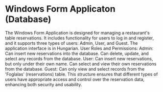# Windows Form Applicaton (Database)
The Windows Form Application is designed for managing a restaurant's table reservations. It includes functionality for users to log in and register, and it supports three types of users: Admin, User, and Guest. The application interface is in Hungarian.
User Roles and Permissions:
Admin:
Can insert new reservations into the database.
Can delete, update, and select any records from the database.
User:
Can insert new reservations, but only under their own name.
Can select and view their own reservations from the database.
Guest:
Can only view and select records from the 'Foglalas' (reservations) table.
This structure ensures that different types of users have appropriate access and control over the reservation data, enhancing both security and usability.
